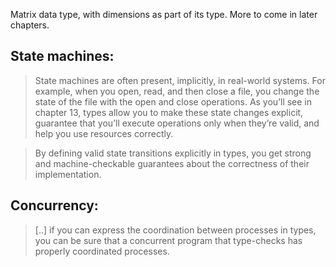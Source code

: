 Matrix data type, with dimensions as part of its type. More to come in later chapters.

## State machines:

> State machines are often present, implicitly, in real-world systems. For example, when you open, read, and then close a file, you change the state of the file with the open and close operations. As you’ll see in chapter 13, types allow you to make these state changes explicit, guarantee that you’ll execute operations only when they’re valid, and help you use resources correctly.

> By defining valid state transitions explicitly in types, you get strong and machine-checkable guarantees about the correctness of their implementation.

## Concurrency:

> [..] if you can express the coordination between processes in types, you can be sure that a concurrent program that type-checks has properly coordinated processes.

